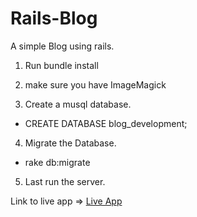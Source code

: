 # Rails-Blog
A simple Blog using rails.

1) Run bundle install

2) make sure you have ImageMagick

3) Create a musql database.
<ul>
  <li>CREATE DATABASE blog_development;</li>
</ul>

4) Migrate the Database.
<ul>
  <li>rake db:migrate</li>
</ul>

5) Last run the server.

Link to live app => <a href = "https://cryptic-earth-1536.herokuapp.com/">Live App</a>


